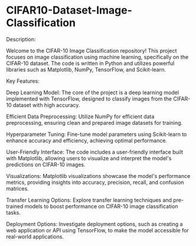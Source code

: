 # CIFAR10-Dataset-Image-Classification

Description:

Welcome to the CIFAR-10 Image Classification repository! This project focuses on image classification using machine learning, specifically on the CIFAR-10 dataset. The code is written in Python and utilizes powerful libraries such as Matplotlib, NumPy, TensorFlow, and Scikit-learn.

Key Features:

Deep Learning Model: The core of the project is a deep learning model implemented with TensorFlow, designed to classify images from the CIFAR-10 dataset with high accuracy.

Efficient Data Preprocessing: Utilize NumPy for efficient data preprocessing, ensuring clean and prepared image datasets for training.

Hyperparameter Tuning: Fine-tune model parameters using Scikit-learn to enhance accuracy and efficiency, achieving optimal performance.

User-Friendly Interface: The code includes a user-friendly interface built with Matplotlib, allowing users to visualize and interpret the model's predictions on CIFAR-10 images.

Visualizations: Matplotlib visualizations showcase the model's performance metrics, providing insights into accuracy, precision, recall, and confusion matrices.

Transfer Learning Options: Explore transfer learning techniques and pre-trained models to boost performance on CIFAR-10 image classification tasks.

Deployment Options: Investigate deployment options, such as creating a web application or API using TensorFlow, to make the model accessible for real-world applications.

